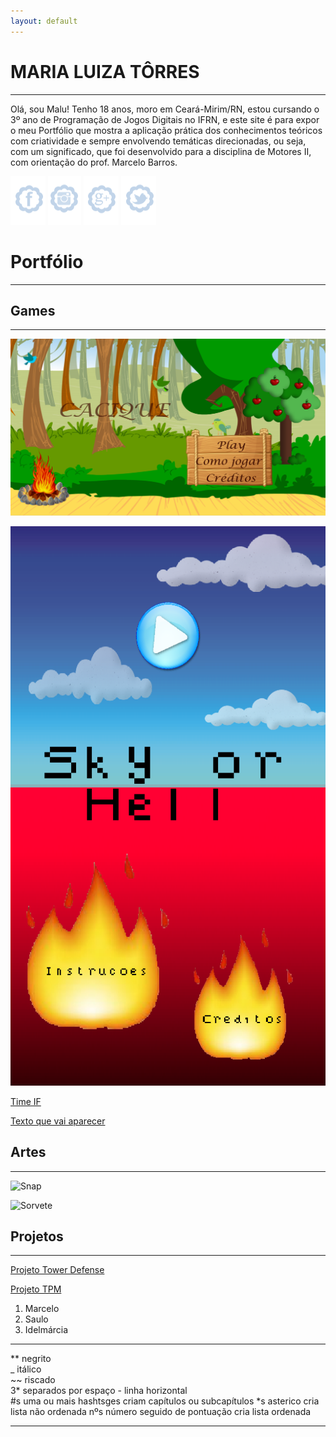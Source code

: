 ```yaml
---
layout: default
---
```


# MARIA LUIZA TÔRRES 
* * *

Olá, sou Malu! Tenho 18 anos, moro em Ceará-Mirim/RN, estou cursando o 3º ano de Programação de Jogos Digitais no IFRN, e este site é para expor o meu Portfólio que mostra a aplicação prática dos conhecimentos teóricos com criatividade e sempre envolvendo temáticas direcionadas, ou seja, com um significado, que foi desenvolvido para a disciplina de Motores II, com orientação do prof. Marcelo Barros.

[![](Face.png)](https://www.facebook.com/profile.php?id=100003718041099)
[![](Insta.png)](https://www.instagram.com/maalutorres_/?hl=pt-br)
[![](Email.png)](https://plus.google.com/u/0/110156732730742866868)
[![](Twitter.png)](https://twitter.com/maria567_luiza)

# Portfólio
* * *

## Games
* * *

[![](Cacique.png)](https://maalu.github.io/Cacique/)

[![](SkyOrHell.png)](https://maalu.github.io/JogoSkyOrHelll/)

[Time IF](https://ortegagamer.github.io/GAMES/TimeIF/)

[Texto que vai aparecer](link)

## Artes
* * *

![Snap](https://i.pinimg.com/originals/83/13/af/8313afd5cfeb799e37cb5c5c7e58c516.png)

![Sorvete](https://i.pinimg.com/736x/c6/cc/34/c6cc3499b42a7019598df83478cf3822.jpg)

## Projetos
* * *

[Projeto Tower Defense](https://docs.google.com/document/d/1lrXzKqerY_mEJzq13pbQ5NXuLQaIVNnSVZRXJFqMkpw/edit)

[Projeto TPM]()

1. Marcelo
2. Saulo
3. Idelmárcia
* * *

** negrito  
_ itálico  
~~ riscado  
3* separados por espaço - linha horizontal  
#s uma ou mais hashtsges criam capítulos ou subcapítulos
*s asterico cria lista não ordenada
nºs número seguido de pontuação cria lista ordenada

* * *
